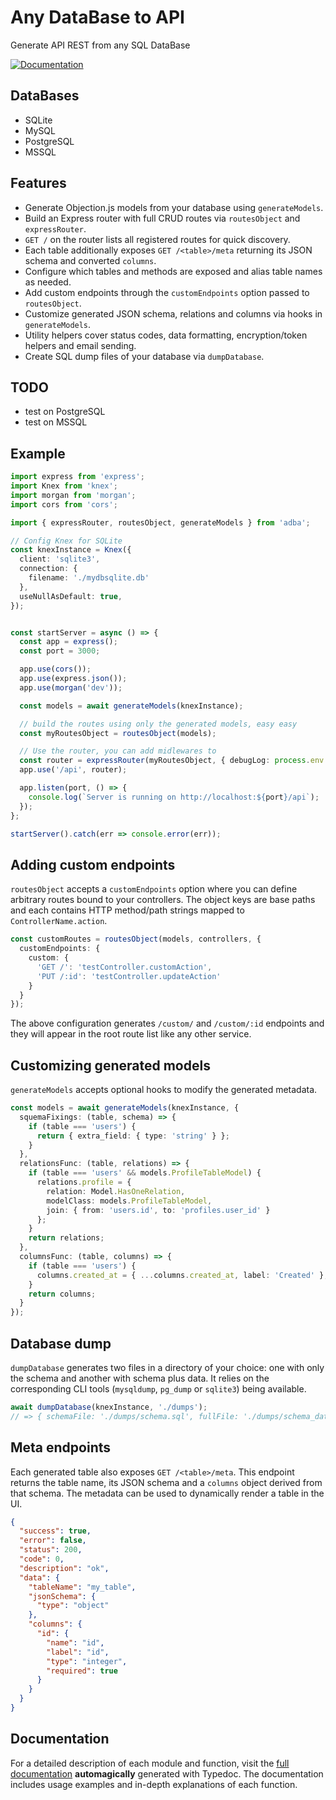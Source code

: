# Any DataBase to API

Generate API REST from any SQL DataBase

[![Documentation](https://img.shields.io/badge/docs-view-green.svg)](https://joneldiablo.github.io/adba/modules.html)

## DataBases

- SQLite
- MySQL
- PostgreSQL
- MSSQL

## Features

- Generate Objection.js models from your database using `generateModels`.
- Build an Express router with full CRUD routes via `routesObject` and `expressRouter`.
- `GET /` on the router lists all registered routes for quick discovery.
- Each table additionally exposes `GET /<table>/meta` returning its JSON schema and converted `columns`.
- Configure which tables and methods are exposed and alias table names as needed.
- Add custom endpoints through the `customEndpoints` option passed to `routesObject`.
- Customize generated JSON schema, relations and columns via hooks in `generateModels`.
- Utility helpers cover status codes, data formatting, encryption/token helpers and email sending.
- Create SQL dump files of your database via `dumpDatabase`.

## TODO

- test on PostgreSQL
- test on MSSQL

## Example

```ts
import express from 'express';
import Knex from 'knex';
import morgan from 'morgan';
import cors from 'cors';

import { expressRouter, routesObject, generateModels } from 'adba';

// Config Knex for SQLite
const knexInstance = Knex({
  client: 'sqlite3',
  connection: {
    filename: './mydbsqlite.db'
  },
  useNullAsDefault: true,
});


const startServer = async () => {
  const app = express();
  const port = 3000;

  app.use(cors());
  app.use(express.json());
  app.use(morgan('dev'));

  const models = await generateModels(knexInstance);

  // build the routes using only the generated models, easy easy
  const myRoutesObject = routesObject(models);

  // Use the router, you can add midlewares to
  const router = expressRouter(myRoutesObject, { debugLog: process.env.ENV !== 'PROD' });
  app.use('/api', router);

  app.listen(port, () => {
    console.log(`Server is running on http://localhost:${port}/api`);
  });
};

startServer().catch(err => console.error(err));
```

## Adding custom endpoints

`routesObject` accepts a `customEndpoints` option where you can define arbitrary routes bound to your controllers. The object keys are base paths and each contains HTTP method/path strings mapped to `ControllerName.action`.

```ts
const customRoutes = routesObject(models, controllers, {
  customEndpoints: {
    custom: {
      'GET /': 'testController.customAction',
      'PUT /:id': 'testController.updateAction'
    }
  }
});
```

The above configuration generates `/custom/` and `/custom/:id` endpoints and they will appear in the root route list like any other service.

## Customizing generated models

`generateModels` accepts optional hooks to modify the generated metadata.

```ts
const models = await generateModels(knexInstance, {
  squemaFixings: (table, schema) => {
    if (table === 'users') {
      return { extra_field: { type: 'string' } };
    }
  },
  relationsFunc: (table, relations) => {
    if (table === 'users' && models.ProfileTableModel) {
      relations.profile = {
        relation: Model.HasOneRelation,
        modelClass: models.ProfileTableModel,
        join: { from: 'users.id', to: 'profiles.user_id' }
      };
    }
    return relations;
  },
  columnsFunc: (table, columns) => {
    if (table === 'users') {
      columns.created_at = { ...columns.created_at, label: 'Created' };
    }
    return columns;
  }
});
```

## Database dump

`dumpDatabase` generates two files in a directory of your choice: one with only
the schema and another with schema plus data. It relies on the corresponding
CLI tools (`mysqldump`, `pg_dump` or `sqlite3`) being available.

```ts
await dumpDatabase(knexInstance, './dumps');
// => { schemaFile: './dumps/schema.sql', fullFile: './dumps/schema_data.sql' }
```

## Meta endpoints

Each generated table also exposes `GET /<table>/meta`. This endpoint returns the
table name, its JSON schema and a `columns` object derived from that schema. The
metadata can be used to dynamically render a table in the UI.

```json
{
  "success": true,
  "error": false,
  "status": 200,
  "code": 0,
  "description": "ok",
  "data": {
    "tableName": "my_table",
    "jsonSchema": {
      "type": "object"
    },
    "columns": {
      "id": {
        "name": "id",
        "label": "id",
        "type": "integer",
        "required": true
      }
    }
  }
}
```

## Documentation

For a detailed description of each module and function, visit the [full documentation](https://joneldiablo.github.io/adba/modules.html) **automagically** generated with Typedoc. The documentation includes usage examples and in-depth explanations of each function.
